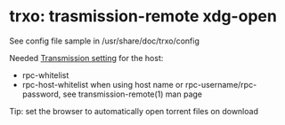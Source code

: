 # trxo: trasmission-remote xdg-open

See config file sample in /usr/share/doc/trxo/config

Needed [Transmission setting](https://github.com/transmission/transmission/wiki/Editing-Configuration-Files) for the host:

* rpc-whitelist
* rpc-host-whitelist when using host name or rpc-username/rpc-password, see transmission-remote(1) man page

Tip: set the browser to automatically open torrent files on download
